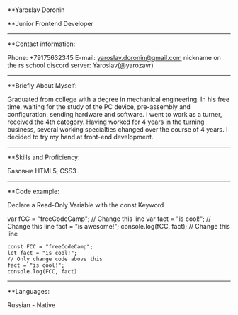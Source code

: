 #
**Yaroslav Doronin


**Junior Frontend Developer

---
**Contact information:


Phone: +79175632345
E-mail: yaroslav.doronin@gmail.com
nickname on the rs school discord server: Yaroslav(@yarozavr)

---
**Briefly About Myself:


Graduated from college with a degree in mechanical engineering. In his free time, waiting for the study of the PC device, pre-assembly and configuration, sending hardware and software. I went to work as a turner, received the 4th category. Having worked for 4 years in the turning business, several working specialties changed over the course of 4 years. I decided to try my hand at front-end development.

---
**Skills and Proficiency:


Базовые HTML5, CSS3

---
**Code example:


Declare a Read-Only Variable with the const Keyword


var fCC = "freeCodeCamp"; // Change this line
var fact = "is cool!"; // Change this line
fact = "is awesome!";
console.log(fCC, fact); // Change this line


```
const FCC = "freeCodeCamp";
let fact = "is cool!";
// Only change code above this
fact = "is cool!";
console.log(FCC, fact)
```

---
**Languages:


Russian - Native
